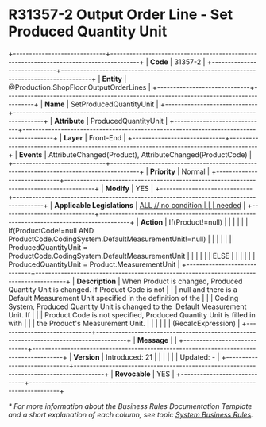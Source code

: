 ﻿---
erp.type: front-end-business-rule
erp.entity: Production.ShopFloor.OutputOrderLines
---

# R31357-2 Output Order Line - Set Produced Quantity Unit
+-----------------------------+---------------------------------------------------------------------------------------+
| **Code**                    | 31357-2                                                                               |
+-----------------------------+---------------------------------------------------------------------------------------+
| **Entity**                  | @Production.ShopFloor.OutputOrderLines                                                                       |
+-----------------------------+---------------------------------------------------------------------------------------+
| **Name**                    | SetProducedQuantityUnit                                                               |
+-----------------------------+---------------------------------------------------------------------------------------+
| **Attribute**               | ProducedQuantityUnit                                                                  |
+-----------------------------+---------------------------------------------------------------------------------------+
| **Layer**                   | Front-End                                                                             |
+-----------------------------+---------------------------------------------------------------------------------------+
| **Events**                  | AttributeChanged(Product), AttributeChanged(ProductCode)                              |
+-----------------------------+---------------------------------------------------------------------------------------+
| **Priority**                | Normal                                                                                |
+-----------------------------+---------------------------------------------------------------------------------------+
| **Modify**                  | YES                                                                                   |
+-----------------------------+---------------------------------------------------------------------------------------+
| **Applicable Legislations** | [ALL // no condition                                                                  |
|                             | needed](https://confluence.erp.net/display/techdoc/Country+Specific+Functionality)    |
+-----------------------------+---------------------------------------------------------------------------------------+
| **Action**                  | If(Product!=null)                                                                     |
|                             |                                                                                       |
|                             | If(ProductCode!=null AND ProductCode.CodingSystem.DefaultMeasurementUnit!=null)       |
|                             |                                                                                       |
|                             | ProducedQuantityUnit = ProductCode.CodingSystem.DefaultMeasurementUnit                |
|                             |                                                                                       |
|                             | ELSE                                                                                  |
|                             |                                                                                       |
|                             | ProducedQuantityUnit = Product.MeasurementUnit                                        |
+-----------------------------+---------------------------------------------------------------------------------------+
| **Description**             | When Product is changed, Produced Quantity Unit is changed. If Product Code is not    |
|                             | null and there is a Default Measurement Unit specified in the definition of the       |
|                             | Coding System, Produced Quantity Unit is changed to the  Default Measurement Unit. If |
|                             | Product Code is not specified, Produced Quantity Unit is filled in with               |
|                             | the Product\'s Measurement Unit.                                                      |
|                             |                                                                                       |
|                             | (RecalcExpression)                                                                    |
+-----------------------------+---------------------------------------------------------------------------------------+
| **Message**                 |                                                                                       |
+-----------------------------+---------------------------------------------------------------------------------------+
| **Version**                 | Introduced: 21                                                                        |
|                             |                                                                                       |
|                             | Updated: -                                                                            |
+-----------------------------+---------------------------------------------------------------------------------------+
| **Revocable**               | YES                                                                                   |
+-----------------------------+---------------------------------------------------------------------------------------+

*\* For more information about the Business Rules Documentation Template and a short explanation of each column, see
topic [System Business Rules](../templates/template-description-system-business-rules.md).*

  

  
